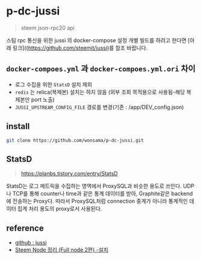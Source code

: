 # p-dc-jussi

> steem json-rpc20 api

스팀 rpc 통신을 위한 jussi 의 docker-compose 설정
개별 빌드를 하려고 한다면 [아래 링크]((https://github.com/steemit/jussi)를 참조 바랍니다.

## `docker-compoes.yml` 과 `docker-compoes.yml.ori` 차이

- 로그 수집을 위한 `StatsD` 설치 제외
- `redis` 는 relica(복제본) 설치는 하지 않음 (외부 조회 목적용으로 사용됨-해당 복제본만 port 노출)
- `JUSSI_UPSTREAM_CONFIG_FILE` 경로를 변경(기존 : /app/DEV_config.json)

## install

```sh
git clone https://github.com/wonsama/p-dc-jussi.git
```

## StatsD

> https://planbs.tistory.com/entry/StatsD

StatsD는 로그 메트릭을 수집하는 영역에서 ProxySQL과 비슷한 용도로 쓰인다. UDP나 TCP를 통해 counter나 time과 같은 통계 데이터를 받아, Graphite같은 backend에 전송하는 Proxy다. 따라서 ProxySQL처럼 connection 중계가 아니라 통계적인 데이터 집계 처리 용도의 proxy로서 사용된다.

## reference

- [github : jussi](https://github.com/steemit/jussi)
- [Steem Node 정리 (Full node 2편) -설치](https://www.steemcoinpan.com/hive-101145/@ayogom/steem-node-full-node-2)
